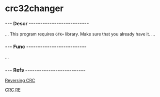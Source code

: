 # crc32changer

### --- Descr --------------------------

...
This program requires `GTK+` library. Make sure that you already have it.
...

### --- Func --------------------------

...

### --- Refs --------------------------

[Reversing CRC](https://sar.informatik.hu-berlin.de/research/publications/SAR-PR-2006-05/SAR-PR-2006-05_.pdf)

[CRC RE](https://www.cosc.canterbury.ac.nz/greg.ewing/essays/CRC-Reverse-Engineering.html)
